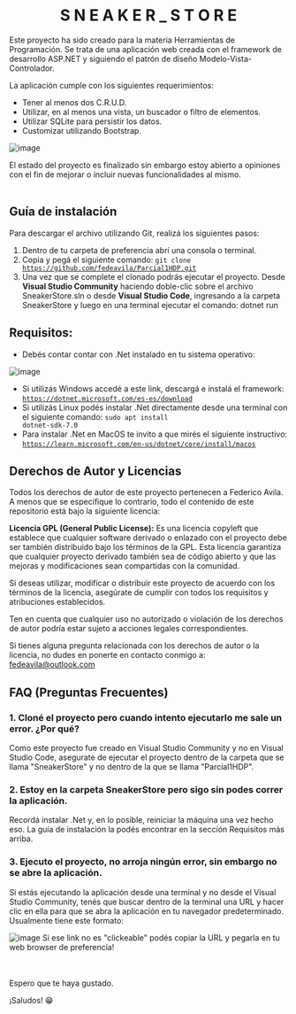 <h1 align="center"> S N E A K E R _ S T O R E </h1>

Este proyecto ha sido creado para la materia Herramientas de Programación.
Se trata de una aplicación web creada con el framework de desarrollo ASP.NET y siguiendo el patrón de diseño Modelo-Vista-Controlador.

La aplicación cumple con los siguientes requerimientos:
- Tener al menos dos C.R.U.D.
- Utilizar, en al menos una vista, un buscador o filtro de elementos.
- Utilizar SQLite para persistir los datos.
- Customizar utilizando Bootstrap.<br>

![image](https://github.com/fedeavila/Parcial1HDP/assets/68792337/461fbd78-06be-41b1-a4aa-f4018538ac71)


El estado del proyecto es finalizado sin embargo estoy abierto a opiniones con el fin de mejorar o incluir nuevas funcionalidades al mismo.<br><br>

## Guía de instalación
Para descargar el archivo utilizando Git, realizá los siguientes pasos:
1) Dentro de tu carpeta de preferencia abrí una consola o terminal.
2) Copia y pegá el siguiente comando: <code>git clone https://github.com/fedeavila/Parcial1HDP.git</code>
3) Una vez que se complete el clonado podrás ejecutar el proyecto. Desde <b>Visual Studio Community</b> haciendo doble-clic sobre el archivo SneakerStore.sln o desde <b>Visual Studio Code</b>, ingresando a la carpeta SneakerStore y luego en una terminal ejecutar el comando: dotnet run<br>


## Requisitos:
- Debés contar contar con .Net instalado en tu sistema operativo:

![image](https://github.com/fedeavila/Parcial1HDP/assets/68792337/f0b1d333-2c36-4de9-b45d-754b8e19add9)

- Si utilizás Windows accedé a este link, descargá e instalá el framework: <code>https://dotnet.microsoft.com/es-es/download</code>
- Si utilizás Linux podés instalar .Net directamente desde una terminal con el siguiente comando: <code>sudo apt install dotnet-sdk-7.0</code>
- Para instalar .Net en MacOS te invito a que mirés el siguiente instructivo: <code>https://learn.microsoft.com/en-us/dotnet/core/install/macos</code><br>



## Derechos de Autor y Licencias
Todos los derechos de autor de este proyecto pertenecen a Federico Avila. A menos que se especifique lo contrario, todo el contenido de este repositorio está bajo la siguiente licencia:

<b>Licencia GPL (General Public License):</b> Es una licencia copyleft que establece que cualquier software derivado o enlazado con el proyecto debe ser también distribuido bajo los términos de la GPL. Esta licencia garantiza que cualquier proyecto derivado también sea de código abierto y que las mejoras y modificaciones sean compartidas con la comunidad.

Si deseas utilizar, modificar o distribuir este proyecto de acuerdo con los términos de la licencia, asegúrate de cumplir con todos los requisitos y atribuciones establecidos.

Ten en cuenta que cualquier uso no autorizado o violación de los derechos de autor podría estar sujeto a acciones legales correspondientes.

Si tienes alguna pregunta relacionada con los derechos de autor o la licencia, no dudes en ponerte en contacto conmigo a: <mail>fedeavila@outlook.com</mail>

## FAQ (Preguntas Frecuentes)

### 1. Cloné el proyecto pero cuando intento ejecutarlo me sale un error. ¿Por qué?

Como este proyecto fue creado en Visual Studio Community y no en Visual Studio Code, asegurate de ejecutar el proyecto dentro de la carpeta que se llama "SneakerStore" y no dentro de la que se llama "Parcial1HDP". 

### 2. Estoy en la carpeta SneakerStore pero sigo sin podes correr la aplicación.

Recordá instalar .Net y, en lo posible, reiniciar la máquina una vez hecho eso. La guía de instalación la podés encontrar en la sección Requisitos más arriba. 

### 3. Ejecuto el proyecto, no arroja ningún error, sin embargo no se abre la aplicación.

Si estás ejecutando la aplicación desde una terminal y no desde el Visual Studio Community, tenés que buscar dentro de la terminal una URL y hacer clic en ella para que se abra la aplicación en tu navegador predeterminado. Usualmente tiene este formato: 

![image](https://github.com/fedeavila/Parcial1HDP/assets/68792337/0211656e-085b-4384-b855-1a6070226cfc)
Si ese link no es "clickeable" podés copiar la URL y pegarla en tu web browser de preferencia!

<br><br>Espero que te haya gustado. 

¡Saludos! 😁
